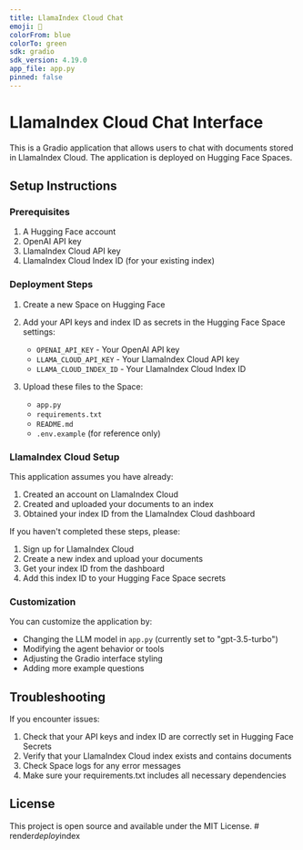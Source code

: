 ```yaml
---
title: LlamaIndex Cloud Chat
emoji: 🦙
colorFrom: blue
colorTo: green
sdk: gradio
sdk_version: 4.19.0
app_file: app.py
pinned: false
---
```


# LlamaIndex Cloud Chat Interface

This is a Gradio application that allows users to chat with documents stored in LlamaIndex Cloud. The application is deployed on Hugging Face Spaces.

## Setup Instructions

### Prerequisites
1. A Hugging Face account
2. OpenAI API key
3. LlamaIndex Cloud API key
4. LlamaIndex Cloud Index ID (for your existing index)

### Deployment Steps

1. Create a new Space on Hugging Face
2. Add your API keys and index ID as secrets in the Hugging Face Space settings:
   - `OPENAI_API_KEY` - Your OpenAI API key
   - `LLAMA_CLOUD_API_KEY` - Your LlamaIndex Cloud API key
   - `LLAMA_CLOUD_INDEX_ID` - Your LlamaIndex Cloud Index ID

3. Upload these files to the Space:
   - `app.py`
   - `requirements.txt`
   - `README.md`
   - `.env.example` (for reference only)

### LlamaIndex Cloud Setup

This application assumes you have already:
1. Created an account on LlamaIndex Cloud
2. Created and uploaded your documents to an index
3. Obtained your index ID from the LlamaIndex Cloud dashboard

If you haven't completed these steps, please:
1. Sign up for LlamaIndex Cloud
2. Create a new index and upload your documents
3. Get your index ID from the dashboard
4. Add this index ID to your Hugging Face Space secrets

### Customization

You can customize the application by:
- Changing the LLM model in `app.py` (currently set to "gpt-3.5-turbo")
- Modifying the agent behavior or tools
- Adjusting the Gradio interface styling
- Adding more example questions

## Troubleshooting

If you encounter issues:
1. Check that your API keys and index ID are correctly set in Hugging Face Secrets
2. Verify that your LlamaIndex Cloud index exists and contains documents
3. Check Space logs for any error messages
4. Make sure your requirements.txt includes all necessary dependencies

## License

This project is open source and available under the MIT License.
#   r e n d e r _ d e p l o y _ i n d e x  
 